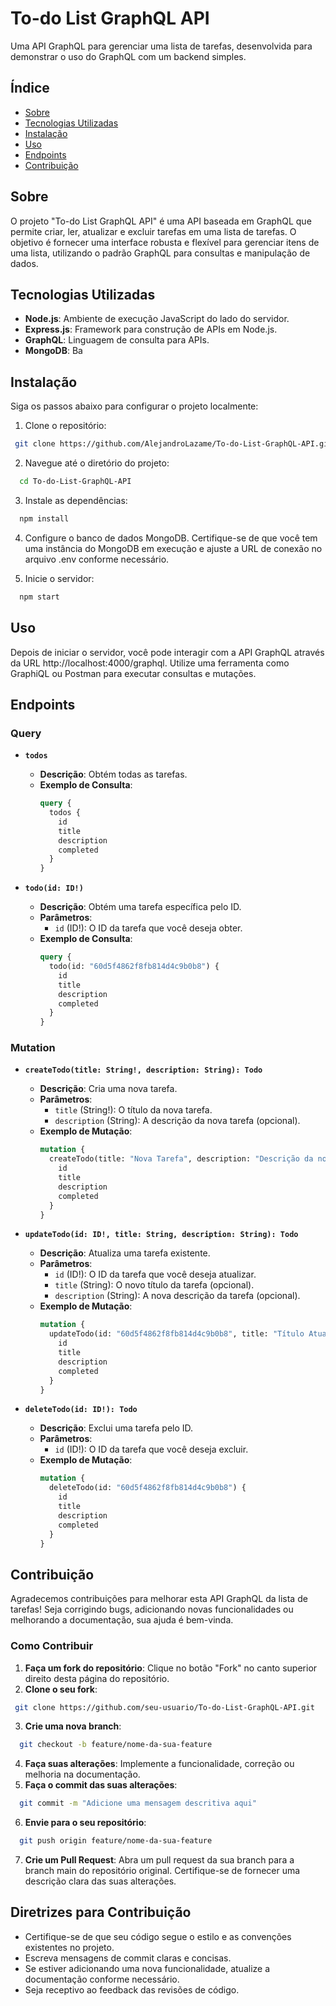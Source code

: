 # To-do List GraphQL API

Uma API GraphQL para gerenciar uma lista de tarefas, desenvolvida para demonstrar o uso do GraphQL com um backend simples.

## Índice

- [Sobre](#sobre)
- [Tecnologias Utilizadas](#tecnologias-utilizadas)
- [Instalação](#instalação)
- [Uso](#uso)
- [Endpoints](#endpoints)
- [Contribuição](#contribuição)

## Sobre

O projeto "To-do List GraphQL API" é uma API baseada em GraphQL que permite criar, ler, atualizar e excluir tarefas em uma lista de tarefas. O objetivo é fornecer uma interface robusta e flexível para gerenciar itens de uma lista, utilizando o padrão GraphQL para consultas e manipulação de dados.

## Tecnologias Utilizadas

- **Node.js**: Ambiente de execução JavaScript do lado do servidor.
- **Express.js**: Framework para construção de APIs em Node.js.
- **GraphQL**: Linguagem de consulta para APIs.
- **MongoDB**: Ba

## Instalação

Siga os passos abaixo para configurar o projeto localmente:

1. Clone o repositório:

  ```bash
   git clone https://github.com/AlejandroLazame/To-do-List-GraphQL-API.git
 ```
2. Navegue até o diretório do projeto:
  
  ```bash
    cd To-do-List-GraphQL-API
  ```
3. Instale as dependências:

  ```bash
    npm install
  ```

4. Configure o banco de dados MongoDB. Certifique-se de que você tem uma instância do MongoDB em execução e ajuste a URL de conexão no arquivo .env conforme necessário.

5. Inicie o servidor:
  ```bash
    npm start
  ```

## Uso
Depois de iniciar o servidor, você pode interagir com a API GraphQL através da URL http://localhost:4000/graphql. Utilize uma ferramenta como GraphiQL ou Postman para executar consultas e mutações.

## Endpoints

### Query

- **`todos`**
  - **Descrição**: Obtém todas as tarefas.
  - **Exemplo de Consulta**:
    ```graphql
    query {
      todos {
        id
        title
        description
        completed
      }
    }
    ```

- **`todo(id: ID!)`**
  - **Descrição**: Obtém uma tarefa específica pelo ID.
  - **Parâmetros**:
    - `id` (ID!): O ID da tarefa que você deseja obter.
  - **Exemplo de Consulta**:
    ```graphql
    query {
      todo(id: "60d5f4862f8fb814d4c9b0b8") {
        id
        title
        description
        completed
      }
    }
    ```

### Mutation

- **`createTodo(title: String!, description: String): Todo`**
  - **Descrição**: Cria uma nova tarefa.
  - **Parâmetros**:
    - `title` (String!): O título da nova tarefa.
    - `description` (String): A descrição da nova tarefa (opcional).
  - **Exemplo de Mutação**:
    ```graphql
    mutation {
      createTodo(title: "Nova Tarefa", description: "Descrição da nova tarefa") {
        id
        title
        description
        completed
      }
    }
    ```

- **`updateTodo(id: ID!, title: String, description: String): Todo`**
  - **Descrição**: Atualiza uma tarefa existente.
  - **Parâmetros**:
    - `id` (ID!): O ID da tarefa que você deseja atualizar.
    - `title` (String): O novo título da tarefa (opcional).
    - `description` (String): A nova descrição da tarefa (opcional).
  - **Exemplo de Mutação**:
    ```graphql
    mutation {
      updateTodo(id: "60d5f4862f8fb814d4c9b0b8", title: "Título Atualizado", description: "Descrição atualizada") {
        id
        title
        description
        completed
      }
    }
    ```

- **`deleteTodo(id: ID!): Todo`**
  - **Descrição**: Exclui uma tarefa pelo ID.
  - **Parâmetros**:
    - `id` (ID!): O ID da tarefa que você deseja excluir.
  - **Exemplo de Mutação**:
    ```graphql
    mutation {
      deleteTodo(id: "60d5f4862f8fb814d4c9b0b8") {
        id
        title
        description
        completed
      }
    }
    ```
## Contribuição

Agradecemos contribuições para melhorar esta API GraphQL da lista de tarefas! Seja corrigindo bugs, adicionando novas funcionalidades ou melhorando a documentação, sua ajuda é bem-vinda.

### Como Contribuir

1. **Faça um fork do repositório**: Clique no botão "Fork" no canto superior direito desta página do repositório.
2. **Clone o seu fork**:
  ```bash
   git clone https://github.com/seu-usuario/To-do-List-GraphQL-API.git
  ```
3. **Crie uma nova branch**:
  ```bash
    git checkout -b feature/nome-da-sua-feature
  ```
4. **Faça suas alterações**: Implemente a funcionalidade, correção ou melhoria na documentação.
5. **Faça o commit das suas alterações**:
  ```bash
    git commit -m "Adicione uma mensagem descritiva aqui"
  ```
6. **Envie para o seu repositório**:
  ```bash
    git push origin feature/nome-da-sua-feature
  ```
7. **Crie um Pull Request**: Abra um pull request da sua branch para a branch main do repositório original. Certifique-se de fornecer uma descrição clara das suas alterações.

## Diretrizes para Contribuição
- Certifique-se de que seu código segue o estilo e as convenções existentes no projeto.
- Escreva mensagens de commit claras e concisas.
- Se estiver adicionando uma nova funcionalidade, atualize a documentação conforme necessário.
- Seja receptivo ao feedback das revisões de código.
